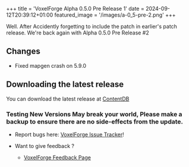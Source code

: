 +++
title = 'VoxelForge Alpha 0.5.0 Pre Release 1'
date = 2024-09-12T20:39:12+01:00
featured_image = '/images/a-0_5-pre-2.png'
+++

Well. After Accidently forgetting to include the patch in earlier's patch release. We're back again with Alpha 0.5.0  Pre Release #2

## Changes
  - Fixed mapgen crash on 5.9.0

## Downloading the latest release
You can download the latest release at [ContentDB](https://content.minetest.net/packages/VoxelForge/voxelforge)

### Testing New Versions May break your world, Please make a backup to ensure there are no side-effects from the update.

 - Report bugs here:
[VoxelForge Issue Tracker](https://github.com/VoxelForge/VoxelForge/issues)!

- Want to give feedback ?
  - [VoxelForge Feedback Page](https://github.com/VoxelForge/VoxelForge/discussions/141)

